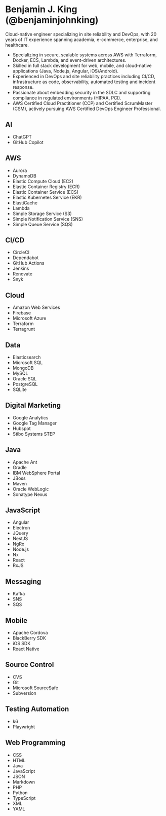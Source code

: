 # Benjamin J. King (@benjaminjohnking)
Cloud-native engineer specializing in site reliability and DevOps, with 20 years of IT experience spanning academia, e-commerce, enterprise, and healthcare.

- Specializing in secure, scalable systems across AWS with Terraform, Docker, ECS, Lambda, and event-driven architectures.
- Skilled in full stack development for web, mobile, and cloud-native applications (Java, Node.js, Angular, iOS/Android).
- Experienced in DevOps and site reliability practices including CI/CD, infrastructure as code, observability, automated testing and incident response.
- Passionate about embedding security in the SDLC and supporting compliance in regulated environments (HIPAA, PCI).
- AWS Certified Cloud Practitioner (CCP) and Certified ScrumMaster (CSM), actively pursuing AWS Certified DevOps Engineer Professional.

## AI
- ChatGPT
- GitHub Copilot

## AWS
- Aurora
- DynamoDB
- Elastic Compute Cloud (EC2)
- Elastic Container Registry (ECR)
- Elastic Container Service (ECS)
- Elastic Kubernetes Service (EKR)
- ElastiCache
- Lambda
- Simple Storage Service (S3)
- Simple Notification Service (SNS)
- Simple Queue Service (SQS)

## CI/CD
- CircleCI
- Dependabot
- GitHub Actions
- Jenkins
- Renovate
- Snyk

## Cloud
- Amazon Web Services
- Firebase
- Microsoft Azure
- Terraform
- Terragrunt

## Data
- Elasticsearch
- Microsoft SQL
- MongoDB
- MySQL
- Oracle SQL
- PostgreSQL
- SQLite

## Digital Marketing
- Google Analytics
- Google Tag Manager
- Hubspot
- Stibo Systems STEP

## Java
- Apache Ant
- Gradle
- IBM WebSphere Portal
- JBoss
- Maven
- Oracle WebLogic
- Sonatype Nexus

## JavaScript
- Angular
- Electron
- JQuery
- NestJS
- NgRx
- Node.js
- Nx
- React
- RxJS

## Messaging
- Kafka
- SNS
- SQS

## Mobile
- Apache Cordova
- BlackBerry SDK
- iOS SDK
- React Native

## Source Control
- CVS
- Git
- Microsoft SourceSafe
- Subversion

## Testing Automation
- k6
- Playwright

## Web Programming
- CSS
- HTML
- Java
- JavaScript
- JSON
- Markdown
- PHP
- Python
- TypeScript
- XML
- YAML
